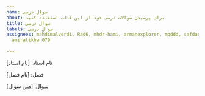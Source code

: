 ```yaml
---
name: سوال درسی
about: برای پرسیدن سوالات درسی خود از این قالب استفاده کنید
title: سوال درسی
labels: سوال درسی
assignees: mahdimalverdi, Rad6, mhdr-hami, armanexplorer, mqddd, safdarian, maamse,
  amiralikhan079

---
```


نام استاد: [نام استاد] 

فصل: [نام فصل]

سوال: [متن سوال]

